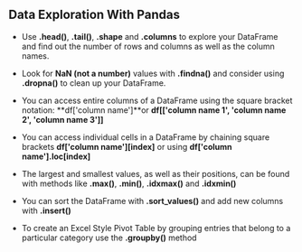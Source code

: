 ## Data Exploration With Pandas

- Use **.head()**, **.tail()**, **.shape** and **.columns** to explore your DataFrame and find out the number of rows and columns as well as the column names.

- Look for **NaN (not a number)** values with **.findna()** and consider using **.dropna()** to clean up your DataFrame.

- You can access entire columns of a DataFrame using the square bracket notation: **df['column name']**or **df[['column name 1', 'column name 2', 'column name 3']]**

- You can access individual cells in a DataFrame by chaining square brackets **df['column name'][index]** or using **df['column name'].loc[index]**

- The largest and smallest values, as well as their positions, can be found with methods like **.max()**, **.min()**, **.idxmax()** and **.idxmin()**

- You can sort the DataFrame with **.sort_values()** and add new columns with **.insert()**

- To create an Excel Style Pivot Table by grouping entries that belong to a particular category use the **.groupby()** method
